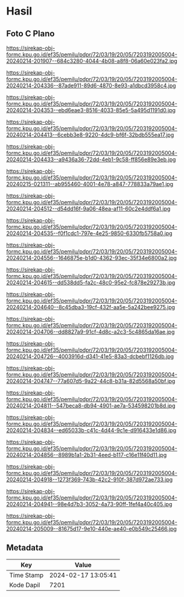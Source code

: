 # Hasil

## Foto C Plano

https://sirekap-obj-formc.kpu.go.id/ef35/pemilu/pdpr/72/03/19/20/05/7203192005004-20240214-201907--684c3280-4044-4b08-a8f8-06a60e023fa2.jpg

https://sirekap-obj-formc.kpu.go.id/ef35/pemilu/pdpr/72/03/19/20/05/7203192005004-20240214-204336--87ade911-89d6-4870-8e93-a1dbcd3958c4.jpg

https://sirekap-obj-formc.kpu.go.id/ef35/pemilu/pdpr/72/03/19/20/05/7203192005004-20240214-204353--ebd6eae3-8516-4033-85e5-5a495d1191d0.jpg

https://sirekap-obj-formc.kpu.go.id/ef35/pemilu/pdpr/72/03/19/20/05/7203192005004-20240214-204413--6cebb3e8-9220-4dc9-bf6f-32bdb555ea17.jpg

https://sirekap-obj-formc.kpu.go.id/ef35/pemilu/pdpr/72/03/19/20/05/7203192005004-20240214-204433--a9436a36-72dd-4eb1-9c58-ff856e89e3eb.jpg

https://sirekap-obj-formc.kpu.go.id/ef35/pemilu/pdpr/72/03/19/20/05/7203192005004-20240215-021311--ab955460-4001-4e78-a847-778833a79ae1.jpg

https://sirekap-obj-formc.kpu.go.id/ef35/pemilu/pdpr/72/03/19/20/05/7203192005004-20240214-204512--d54dd16f-9a06-48ea-af11-60c2e4ddf6a1.jpg

https://sirekap-obj-formc.kpu.go.id/ef35/pemilu/pdpr/72/03/19/20/05/7203192005004-20240214-204535--f0f1cdc1-797e-4e25-9850-6330fb5758a0.jpg

https://sirekap-obj-formc.kpu.go.id/ef35/pemilu/pdpr/72/03/19/20/05/7203192005004-20240214-204556--1646875e-b1d0-4362-93ec-35f34e6800a2.jpg

https://sirekap-obj-formc.kpu.go.id/ef35/pemilu/pdpr/72/03/19/20/05/7203192005004-20240214-204615--dd538dd5-fa2c-48c0-95e2-fc878e29273b.jpg

https://sirekap-obj-formc.kpu.go.id/ef35/pemilu/pdpr/72/03/19/20/05/7203192005004-20240214-204640--8c45dba3-19cf-432f-aa5e-5a242bee9275.jpg

https://sirekap-obj-formc.kpu.go.id/ef35/pemilu/pdpr/72/03/19/20/05/7203192005004-20240214-204706--dd8827a9-91cf-4d8c-a2c3-5c4865da16ae.jpg

https://sirekap-obj-formc.kpu.go.id/ef35/pemilu/pdpr/72/03/19/20/05/7203192005004-20240214-204726--4003916d-d341-41e5-83a3-dcbebf1126db.jpg

https://sirekap-obj-formc.kpu.go.id/ef35/pemilu/pdpr/72/03/19/20/05/7203192005004-20240214-204747--77a607d5-9a22-44c8-b31a-82d5568a50bf.jpg

https://sirekap-obj-formc.kpu.go.id/ef35/pemilu/pdpr/72/03/19/20/05/7203192005004-20240214-204811--547beca8-db94-4901-ae7a-534598201b8d.jpg

https://sirekap-obj-formc.kpu.go.id/ef35/pemilu/pdpr/72/03/19/20/05/7203192005004-20240214-204834--ed65033b-c41c-4d44-9c1e-d916433e1d86.jpg

https://sirekap-obj-formc.kpu.go.id/ef35/pemilu/pdpr/72/03/19/20/05/7203192005004-20240214-204856--8989b1a1-2b31-4eed-b117-c16e11f40d11.jpg

https://sirekap-obj-formc.kpu.go.id/ef35/pemilu/pdpr/72/03/19/20/05/7203192005004-20240214-204918--1273f369-743b-42c2-910f-387d972ae733.jpg

https://sirekap-obj-formc.kpu.go.id/ef35/pemilu/pdpr/72/03/19/20/05/7203192005004-20240214-204941--98e4d7b3-3052-4a73-90ff-1fef4a40c405.jpg

https://sirekap-obj-formc.kpu.go.id/ef35/pemilu/pdpr/72/03/19/20/05/7203192005004-20240214-205009--81675d17-9e10-440e-ae40-e0b549c25466.jpg


## Metadata

| Key        | Value               |
| ---------- | ------------------- |
| Time Stamp | 2024-02-17 13:05:41 |
| Kode Dapil | 7201                |



